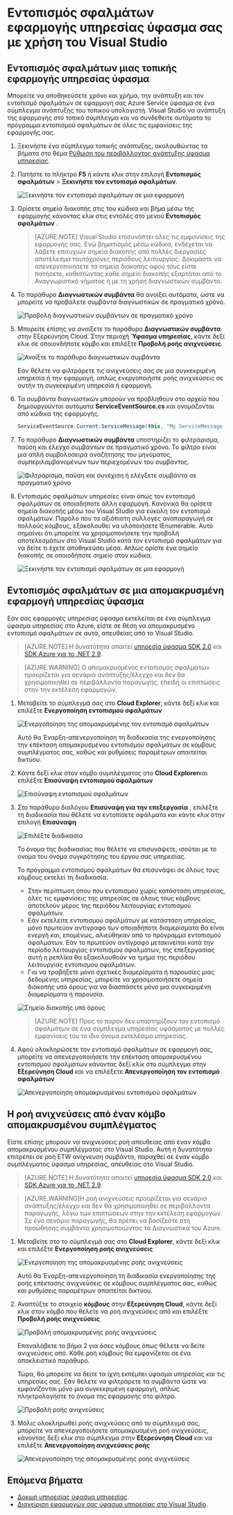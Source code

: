 <properties
   pageTitle="Εντοπισμός σφαλμάτων της εφαρμογής σας στο Visual Studio | Microsoft Azure"
   description="Βελτιώστε την αξιοπιστία και την απόδοση των υπηρεσιών σας, ανάπτυξη και εντοπισμού στο Visual Studio σε ένα σύμπλεγμα τοπικής ανάπτυξης."
   services="service-fabric"
   documentationCenter=".net"
   authors="vturecek"
   manager="timlt"
   editor=""/>

<tags
   ms.service="service-fabric"
   ms.devlang="dotnet"
   ms.topic="article"
   ms.tgt_pltfrm="na"
   ms.workload="na"
   ms.date="06/21/2016"
   ms.author="vturecek;mikhegn"/>

# <a name="debug-your-service-fabric-application-by-using-visual-studio"></a>Εντοπισμός σφαλμάτων εφαρμογής υπηρεσίας ύφασμα σας με χρήση του Visual Studio

## <a name="debug-a-local-service-fabric-application"></a>Εντοπισμός σφαλμάτων μιας τοπικής εφαρμογής υπηρεσίας ύφασμα

Μπορείτε να αποθηκεύσετε χρόνο και χρήμα, την ανάπτυξη και τον εντοπισμό σφαλμάτων σε εφαρμογή σας Azure Service ύφασμα σε ένα σύμπλεγμα ανάπτυξης του τοπικού υπολογιστή. Visual Studio να ανάπτυξη της εφαρμογής στο τοπικό σύμπλεγμα και να συνδεθείτε αυτόματα το πρόγραμμα εντοπισμού σφαλμάτων σε όλες τις εμφανίσεις της εφαρμογής σας.

1. Ξεκινήστε ένα σύμπλεγμα τοπικής ανάπτυξης, ακολουθώντας τα βήματα στο θέμα [Ρύθμιση του περιβάλλοντος ανάπτυξης ύφασμα υπηρεσίας](service-fabric-get-started.md).

2. Πατήστε το πλήκτρο **F5** ή κάντε κλικ στην επιλογή **Εντοπισμός σφαλμάτων** > **Ξεκινήστε τον εντοπισμό σφαλμάτων**.

    ![Ξεκινήστε τον εντοπισμό σφαλμάτων σε μια εφαρμογή][startdebugging]

3. Ορίσετε σημεία διακοπής στις του κώδικα και βήμα μέσω της εφαρμογής κάνοντας κλικ στις εντολές στο μενού **Εντοπισμός σφαλμάτων** .

    > [AZURE.NOTE] Visual Studio επισυνάπτει όλες τις εμφανίσεις της εφαρμογής σας. Ενώ βηματισμός μέσω κώδικα, ενδέχεται να λάβετε επιτυχιών σημεία διακοπής από πολλές διεργασίες αποτέλεσμα ταυτόχρονες περιόδους λειτουργίας. Δοκιμάστε να απενεργοποιήσετε τα σημεία διακοπής αφού τους είστε πατήσετε, καθιστώντας κάθε σημείο διακοπής εξαρτάται από το Αναγνωριστικό νήματος ή με τη χρήση διαγνωστικών συμβάντα.

4. Το παράθυρο **Διαγνωστικών συμβάντα** θα ανοίξει αυτόματα, ώστε να μπορείτε να προβάλετε συμβάντα διαγνωστικών σε πραγματικό χρόνο.

    ![Προβολή διαγνωστικών συμβάντων σε πραγματικό χρόνο][diagnosticevents]

5. Μπορείτε επίσης να ανοίξετε το παράθυρο **Διαγνωστικών συμβάντα** στην Εξερεύνηση Cloud.  Στην περιοχή **Ύφασμα υπηρεσίας**, κάντε δεξί κλικ σε οποιονδήποτε κόμβο και επιλέξτε **Προβολή ροής ανιχνεύσεις**.

    ![Ανοίξτε το παράθυρο διαγνωστικών συμβάντα][viewdiagnosticevents]

    Εάν θέλετε να φιλτράρετε τις ανιχνεύσεις σας σε μια συγκεκριμένη υπηρεσία ή την εφαρμογή, απλώς ενεργοποιήστε ροής ανιχνεύσεις σε αυτήν τη συγκεκριμένη υπηρεσία ή εφαρμογή.

6. Τα συμβάντα διαγνωστικών μπορούν να προβληθούν στο αρχείο που δημιουργούνται αυτόματα **ServiceEventSource.cs** και ονομάζονται από κώδικα της εφαρμογής.

    ```csharp
    ServiceEventSource.Current.ServiceMessage(this, "My ServiceMessage with a parameter {0}", result.Value.ToString());
    ```

7. Το παράθυρο **Διαγνωστικών συμβάντα** υποστηρίζει το φιλτράρισμα, παύση και έλεγχο συμβάντων σε πραγματικό χρόνο.  Το φίλτρο είναι μια απλή συμβολοσειρά αναζήτησης του μηνύματος, συμπεριλαμβανομένων των περιεχομένων του συμβάντος.

    ![Φιλτράρισμα, παύση και συνέχιση ή ελέγξετε συμβάντα σε πραγματικό χρόνο][diagnosticeventsactions]

8. Εντοπισμός σφαλμάτων υπηρεσίες είναι όπως τον εντοπισμό σφαλμάτων σε οποιαδήποτε άλλη εφαρμογή. Κανονικά θα ορίσετε σημεία διακοπής μέσω του Visual Studio για εύκολη τον εντοπισμό σφαλμάτων. Παρόλο που τα αξιόπιστη συλλογές αναπαραγωγή σε πολλούς κόμβους, εξακολουθεί να υλοποιήσετε IEnumerable. Αυτό σημαίνει ότι μπορείτε να χρησιμοποιήσετε την προβολή αποτελεσμάτων στο Visual Studio κατά τον εντοπισμό σφαλμάτων για να δείτε τι έχετε αποθηκεύσει μέσα. Απλώς ορίστε ένα σημείο διακοπής σε οποιοδήποτε σημείο στον κώδικα.

    ![Ξεκινήστε τον εντοπισμό σφαλμάτων σε μια εφαρμογή][breakpoint]

<!--Every topic should have next steps and links to the next logical set of content to keep the customer engaged-->

## <a name="debug-a-remote-service-fabric-application"></a>Εντοπισμός σφαλμάτων σε μια απομακρυσμένη εφαρμογή υπηρεσίας ύφασμα

Εάν σας εφαρμογές υπηρεσίας ύφασμα εκτελείται σε ένα σύμπλεγμα ύφασμα υπηρεσίας στο Azure, είστε σε θέση να απομακρυσμένο εντοπισμό σφαλμάτων σε αυτά, απευθείας από το Visual Studio.

> [AZURE.NOTE] Η δυνατότητα απαιτεί [υπηρεσία ύφασμα SDK 2.0](http://www.microsoft.com/web/handlers/webpi.ashx?command=getinstallerredirect&appid=MicrosoftAzure-ServiceFabric-VS2015) και [SDK Azure για το .NET 2.9](https://azure.microsoft.com/downloads/).    

<!-- -->
> [AZURE.WARNING] Ο απομακρυσμένος εντοπισμός σφαλμάτων προορίζεται για σενάρια ανάπτυξης/έλεγχο και δεν θα χρησιμοποιηθεί σε περιβάλλοντα παραγωγής, επειδή οι επιπτώσεις στην την εκτέλεση εφαρμογών.

1. Μεταβείτε το σύμπλεγμά σας στο **Cloud Explorer**, κάντε δεξί κλικ και επιλέξτε **Ενεργοποίηση εντοπισμού σφαλμάτων**

    ![Ενεργοποίηση της απομακρυσμένης τον εντοπισμό σφαλμάτων][enableremotedebugging]

    Αυτό θα Έναρξη-απενεργοποίηση τη διαδικασία της ενεργοποίησης την επέκταση απομακρυσμένου εντοπισμού σφαλμάτων σε κόμβους συμπλέγματος σας, καθώς και ρυθμίσεις παραμέτρων απαιτείται δικτύου.

2. Κάντε δεξί κλικ στον κόμβο συμπλέγματος στο **Cloud Explorer**και επιλέξτε **Επισύναψη εντοπισμού σφαλμάτων**

    ![Επισύναψη εντοπισμού σφαλμάτων][attachdebugger]

3. Στο παράθυρο διαλόγου **Επισύναψη για την επεξεργασία** , επιλέξτε τη διαδικασία που θέλετε να εντοπίσετε σφάλματα και κάντε κλικ στην επιλογή **Επισύναψη**

    ![Επιλέξτε διαδικασία][chooseprocess]

    Το όνομα της διαδικασίας που θέλετε να επισυνάψετε, ισούται με το όνομα του όνομα συγκρότησης του έργου σας υπηρεσίας.

    Το πρόγραμμα εντοπισμού σφαλμάτων θα επισυνάψει σε όλους τους κόμβους εκτελεί τη διαδικασία.
    - Στην περίπτωση όπου που εντοπισμού χωρίς κατάσταση υπηρεσίας, όλες τις εμφανίσεις της υπηρεσίας σε όλους τους κόμβους αποτελούν μέρος της περιόδου λειτουργίας εντοπισμού σφαλμάτων.
    - Εάν εκτελείτε εντοπισμού σφαλμάτων με κατάσταση υπηρεσίας, μόνο πρωτεύον αντίγραφο των οποιαδήποτε διαμερίσματα θα είναι ενεργή και, επομένως, αλιεύθηκαν από το πρόγραμμα εντοπισμού σφαλμάτων. Εάν το πρωτεύον αντίγραφο μετακινείται κατά την περίοδο λειτουργίας εντοπισμού σφαλμάτων, της επεξεργασίας αυτή η ρεπλίκα θα εξακολουθούν να τμήμα της περιόδου λειτουργίας εντοπισμού σφαλμάτων.
    - Για να τραβήξετε μόνο σχετικές διαμερίσματα ή παρουσίες μιας δεδομένης υπηρεσίας, μπορείτε να χρησιμοποιήσετε σημεία διακοπής υπό όρους για να διασπάσετε μόνο μια συγκεκριμένη διαμερίσματα ή παρουσία.

    ![Σημείο διακοπής υπό όρους][conditionalbreakpoint]

    > [AZURE.NOTE] Προς το παρόν δεν υποστηρίζουν τον εντοπισμό σφαλμάτων σε ένα σύμπλεγμα υπηρεσίας υφάσματος με πολλές εμφανίσεις του το ίδιο όνομα εκτελέσιμο υπηρεσίας.

4. Αφού ολοκληρώσετε τον εντοπισμό σφαλμάτων σε εφαρμογή σας, μπορείτε να απενεργοποιήσετε την επέκταση απομακρυσμένου εντοπισμού σφαλμάτων κάνοντας δεξί κλικ στο σύμπλεγμα στην **Εξερεύνηση Cloud** και να επιλέξετε **Απενεργοποίηση τον εντοπισμό σφαλμάτων**

    ![Απενεργοποίηση απομακρυσμένου εντοπισμού σφαλμάτων][disableremotedebugging]

## <a name="streaming-traces-from-a-remote-cluster-node"></a>Η ροή ανιχνεύσεις από έναν κόμβο απομακρυσμένου συμπλέγματος

Είστε επίσης μπορούν να ανιχνεύσεις ροή απευθείας από έναν κόμβο απομακρυσμένου συμπλέγματος στο Visual Studio. Αυτή η δυνατότητα επιτρέπει σε ροή ETW ανίχνευση συμβάντα, παραχθεί σε έναν κόμβο συμπλέγματος ύφασμα υπηρεσίας, απευθείας στο Visual Studio.

> [AZURE.NOTE] Η δυνατότητα απαιτεί [υπηρεσία ύφασμα SDK 2.0](http://www.microsoft.com/web/handlers/webpi.ashx?command=getinstallerredirect&appid=MicrosoftAzure-ServiceFabric-VS2015) και [SDK Azure για το .NET 2.9](https://azure.microsoft.com/downloads/).

<!-- -->
> [AZURE.WARNING]Η ροή ανιχνεύσεις προορίζεται για σενάρια ανάπτυξης/έλεγχο και δεν θα χρησιμοποιηθεί σε περιβάλλοντα παραγωγής, λόγω των επιπτώσεων στην την εκτέλεση εφαρμογών.
> Σε ένα σενάριο παραγωγής, θα πρέπει να βασίζεστε στη προώθησης συμβάντα χρησιμοποιώντας τα Διαγνωστικά του Azure.

1. Μεταβείτε στο το σύμπλεγμά σας στο **Cloud Explorer**, κάντε δεξί κλικ και επιλέξτε **Ενεργοποίηση ροής ανιχνεύσεις**

    ![Ενεργοποίηση της απομακρυσμένης ροής ανιχνεύσεις][enablestreamingtraces]

    Αυτό θα Έναρξη-απενεργοποίηση τη διαδικασία ενεργοποίησης της ροής επέκτασης ανιχνεύσεις σε κόμβους συμπλέγματος σας, καθώς και ρυθμίσεις παραμέτρων απαιτείται δικτύου.

2. Αναπτύξτε το στοιχείο **κόμβους** στην **Εξερεύνηση Cloud**, κάντε δεξί κλικ στον κόμβο που θέλετε να ροή ανιχνεύσεις από και επιλέξτε **Προβολή ροής ανιχνεύσεις**

    ![Προβολή απομακρυσμένης ροής ανιχνεύσεις][viewremotestreamingtraces]

    Επαναλάβετε το βήμα 2 για όσες κόμβους όπως θέλετε να δείτε ανιχνεύσεις από. Κάθε ροή κόμβους θα εμφανίζεται σε ένα αποκλειστικό παράθυρο.

    Τώρα, θα μπορείτε να δείτε τα ίχνη εκπέμπει ύφασμα υπηρεσίας και τις υπηρεσίες σας. Εάν θέλετε να φιλτράρετε τα συμβάντα ώστε να εμφανίζονται μόνο μια συγκεκριμένη εφαρμογή, απλώς πληκτρολογήστε το όνομα της εφαρμογής στο φίλτρο.

    ![Προβολή ροής ανιχνεύσεις][viewingstreamingtraces]

4. Μόλις ολοκληρωθεί ροής ανιχνεύσεις από το σύμπλεγμά σας, μπορείτε να απενεργοποιήσετε απομακρυσμένη ροή ανιχνεύσεις, κάνοντας δεξί κλικ στο σύμπλεγμα στην **Εξερεύνηση Cloud** και να επιλέξτε **Απενεργοποίηση ανιχνεύσεις ροής**

    ![Απενεργοποίηση της απομακρυσμένης ροής ανιχνεύσεις][disablestreamingtraces]

## <a name="next-steps"></a>Επόμενα βήματα

- [Δοκιμή υπηρεσίας ύφασμα υπηρεσίας](service-fabric-testability-overview.md).
- [Διαχείριση εφαρμογών σας ύφασμα υπηρεσίας στο Visual Studio](service-fabric-manage-application-in-visual-studio.md).

<!--Image references-->
[startdebugging]: ./media/service-fabric-debugging-your-application/startdebugging.png
[diagnosticevents]: ./media/service-fabric-debugging-your-application/diagnosticevents.png
[viewdiagnosticevents]: ./media/service-fabric-debugging-your-application/viewdiagnosticevents.png
[diagnosticeventsactions]: ./media/service-fabric-debugging-your-application/diagnosticeventsactions.png
[breakpoint]: ./media/service-fabric-debugging-your-application/breakpoint.png
[enableremotedebugging]: ./media/service-fabric-debugging-your-application/enableremotedebugging.png
[attachdebugger]: ./media/service-fabric-debugging-your-application/attachdebugger.png
[chooseprocess]: ./media/service-fabric-debugging-your-application/chooseprocess.png
[conditionalbreakpoint]: ./media/service-fabric-debugging-your-application/conditionalbreakpoint.png
[disableremotedebugging]: ./media/service-fabric-debugging-your-application/disableremotedebugging.png
[enablestreamingtraces]: ./media/service-fabric-debugging-your-application/enablestreamingtraces.png
[viewingstreamingtraces]: ./media/service-fabric-debugging-your-application/viewingstreamingtraces.png
[viewremotestreamingtraces]: ./media/service-fabric-debugging-your-application/viewremotestreamingtraces.png
[disablestreamingtraces]: ./media/service-fabric-debugging-your-application/disablestreamingtraces.png
